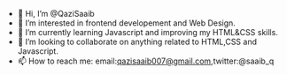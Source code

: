 - 👋 Hi, I’m @QaziSaaib
- 👀 I’m interested in frontend developement and Web Design.
- 🌱 I’m currently learning Javascript and improving my HTML&CSS skills.
- 💞️ I’m looking to collaborate on anything related to HTML,CSS and Javascript.
- 📫 How to reach me: email:qazisaaib007@gmail.com,twitter:@saaib_q

<!---
QaziSaaib/QaziSaaib is a ✨ special ✨ repository because its `README.md` (this file) appears on your GitHub profile.
You can click the Preview link to take a look at your changes.
--->
